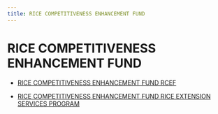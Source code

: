```yaml
---
title: RICE COMPETITIVENESS ENHANCEMENT FUND
---
```


# RICE COMPETITIVENESS ENHANCEMENT FUND


 - [RICE COMPETITIVENESS ENHANCEMENT FUND RCEF](/rice-competitiveness-enhancement-fund/rice-competitiveness-enhancement-fund-rcef)
    
 - [RICE COMPETITIVENESS ENHANCEMENT FUND RICE EXTENSION SERVICES PROGRAM](/rice-competitiveness-enhancement-fund/rice-competitiveness-enhancement-fund-rice-extension-services-program)
    
